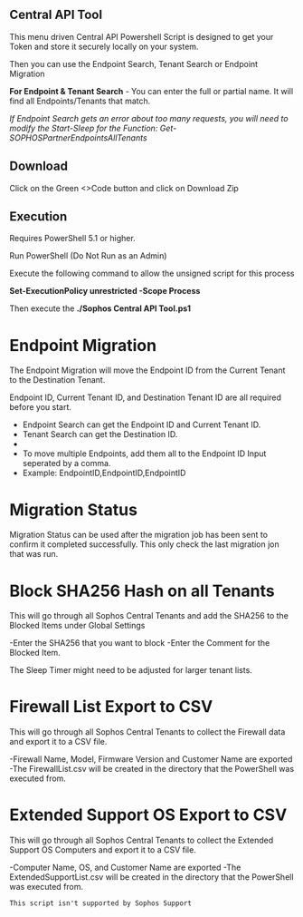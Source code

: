 ## Central API Tool

This menu driven Central API Powershell Script is designed to get your Token and store it securely locally on your system. 

Then you can use the Endpoint Search, Tenant Search or Endpoint Migration

**For Endpoint & Tenant Search** - You can enter the full or partial name. It will find all Endpoints/Tenants that match.

*If Endpoint Search gets an error about too many requests, you will need to modify the Start-Sleep for the Function: Get-SOPHOSPartnerEndpointsAllTenants*

## Download
Click on the Green <>Code button and click on Download Zip

## Execution
Requires PowerShell 5.1 or higher.

Run PowerShell (Do Not Run as an Admin)

Execute the following command to allow the unsigned script for this process

**Set-ExecutionPolicy unrestricted -Scope Process**

Then execute the **./Sophos Central API Tool.ps1**

# Endpoint Migration

The Endpoint Migration will move the Endpoint ID from the Current Tenant to the Destination Tenant.

Endpoint ID, Current Tenant ID, and Destination Tenant ID are all required before you start.

- Endpoint Search can get the Endpoint ID and Current Tenant ID. 
- Tenant Search can get the Destination ID.
- 
- To move multiple Endpoints, add them all to the Endpoint ID Input seperated by a comma.
- Example: EndpointID,EndpointID,EndpointID

# Migration Status

Migration Status can be used after the migration job has been sent to confirm it completed successfully. This only check the last migration jon that was run.

# Block SHA256 Hash on all Tenants

This will go through all Sophos Central Tenants and add the SHA256 to the Blocked Items under Global Settings

-Enter the SHA256 that you want to block
-Enter the Comment for the Blocked Item.

The Sleep Timer might need to be adjusted for larger tenant lists.

# Firewall List Export to CSV

This will go through all Sophos Central Tenants to collect the Firewall data and export it to a CSV file.

-Firewall Name, Model, Firmware Version and Customer Name are exported
-The FirewallList.csv will be created in the directory that the PowerShell was executed from.

# Extended Support OS Export to CSV

This will go through all Sophos Central Tenants to collect the Extended Support OS Computers and export it to a CSV file.

-Computer Name, OS, and Customer Name are exported
-The ExtendedSupportList.csv will be created in the directory that the PowerShell was executed from.


```
This script isn't supported by Sophos Support
```
